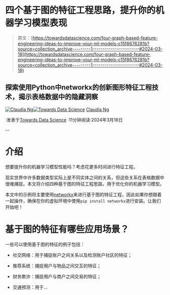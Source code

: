 # 四个基于图的特征工程思路，提升你的机器学习模型表现

> 原文：[https://towardsdatascience.com/four-graph-based-feature-engineering-ideas-to-improve-your-ml-models-c15f8676281b?source=collection_archive---------1-----------------------#2024-03-18](https://towardsdatascience.com/four-graph-based-feature-engineering-ideas-to-improve-your-ml-models-c15f8676281b?source=collection_archive---------1-----------------------#2024-03-18)

## 探索使用Python中networkx的创新图形特征工程技术，揭示表格数据中的隐藏洞察

[](https://ds-claudia.medium.com/?source=post_page---byline--c15f8676281b--------------------------------)[![Claudia Ng](../Images/81d7927943f38f6303690cfd5676c8fd.png)](https://ds-claudia.medium.com/?source=post_page---byline--c15f8676281b--------------------------------)[](https://towardsdatascience.com/?source=post_page---byline--c15f8676281b--------------------------------)[![Towards Data Science](../Images/a6ff2676ffcc0c7aad8aaf1d79379785.png)](https://towardsdatascience.com/?source=post_page---byline--c15f8676281b--------------------------------) [Claudia Ng](https://ds-claudia.medium.com/?source=post_page---byline--c15f8676281b--------------------------------)

·发表于[Towards Data Science](https://towardsdatascience.com/?source=post_page---byline--c15f8676281b--------------------------------) ·11分钟阅读·2024年3月18日

--

# 介绍

想要提升你的机器学习模型性能吗？考虑花更多时间进行特征工程。

现实世界中许多数据类型实际上是不同实体之间的关系，但这些关系在表格数据中很难捕捉。本文将介绍四种基于图的特征工程思路，用于优化你的机器学习模型。

本文中的示例将主要使用[networkx](https://networkx.org/)来进行基于图的特征工程，因此如果你想跟着一起操作，确保在你的虚拟环境中使用`pip install networkx`进行安装。让我们开始吧！

# 基于图的特征有哪些应用场景？

一些可以使用基于图的特征的例子包括：

+   社交网络：用于捕捉账户之间关系以及检测账户社区的特征；

+   推荐系统：捕捉用户与物品之间交互的特征；

+   财务欺诈：捕捉用户与商户之间交易的特征；

+   交通预测：用于…
